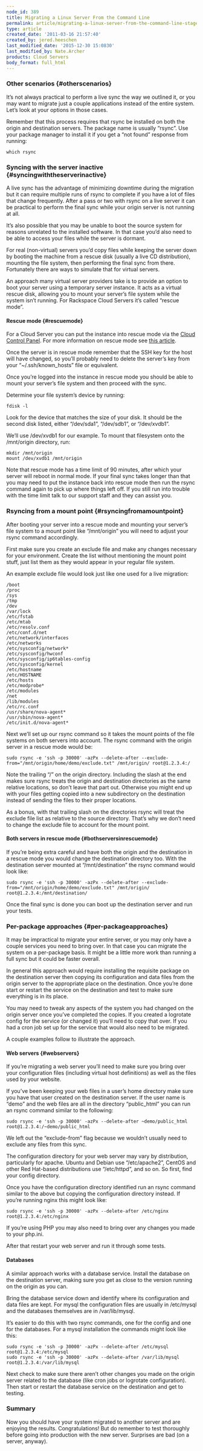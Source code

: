 ```yaml
---
node_id: 389
title: Migrating a Linux Server From the Command Line
permalink: article/migrating-a-linux-server-from-the-command-line-stage-3
type: article
created_date: '2011-03-16 21:57:40'
created_by: jered.heeschen
last_modified_date: '2015-12-30 15:0830'
last_modified_by: Nate.Archer
products: Cloud Servers
body_format: full_html
---
```


### Other scenarios {#otherscenarios}

It&rsquo;s not always practical to perform a live sync the way we outlined it,
or you may want to migrate just a couple applications instead of the
entire system. Let&rsquo;s look at your options in those cases.

Remember that this process requires that rsync be installed on both the
origin and destination servers. The package name is usually &ldquo;rsync&rdquo;. Use
your package manager to install it if you get a &ldquo;not found&rdquo; response
from running:

    which rsync

### Syncing with the server inactive {#syncingwiththeserverinactive}

A live sync has the advantage of minimizing downtime during the
migration but it can require multiple runs of rsync to complete if you
have a lot of files that change frequently. After a pass or two with
rsync on a live server it can be practical to perform the final sync
while your origin server is not running at all.

It&rsquo;s also possible that you may be unable to boot the source system for
reasons unrelated to the installed software. In that case you&rsquo;d also
need to be able to access your files while the server is dormant.

For real (non-virtual) servers you&rsquo;d copy files while keeping the server
down by booting the machine from a rescue disk (usually a live CD
distribution), mounting the file system, then performing the final sync
from there. Fortunately there are ways to simulate that for virtual
servers.

An approach many virtual server providers take is to provide an option
to boot your server using a temporary server instance. It acts as a
virtual rescue disk, allowing you to mount your server&rsquo;s file system
while the system isn&rsquo;t running. For Rackspace Cloud Servers it&rsquo;s called
&ldquo;rescue mode&rdquo;.

#### Rescue mode {#rescuemode}

For a Cloud Server you can put the instance into rescue mode via
the [Cloud Control
Panel](https://mycloud.rackspace.com "Next-Gen Cloud Control Panel").
For more information on rescue mode see [this
article](/knowledge_center/node/3295 "How to use rescue mode").

Once the server is in rescue mode remember that the SSH key for the host
will have changed, so you&rsquo;ll probably need to delete the server&rsquo;s key
from your &ldquo;\~/.ssh/known\_hosts&rdquo; file or equivalent.

Once you&rsquo;re logged into the instance in rescue mode you should be able
to mount your server&rsquo;s file system and then proceed with the sync.

Determine your file system&rsquo;s device by running:

    fdisk -l

Look for the device that matches the size of your disk. It should be the
second disk listed, either &ldquo;/dev/sda1&rdquo;, &ldquo;/dev/sdb1&rdquo;, or &ldquo;/dev/xvdb1&rdquo;.

We&rsquo;ll use /dev/xvdb1 for our example. To mount that filesystem onto the
/mnt/origin directory, run:

    mkdir /mnt/origin
    mount /dev/xvdb1 /mnt/origin

Note that rescue mode has a time limit of 90 minutes, after which your
server will reboot in normal mode. If your final sync takes longer than
that you may need to put the instance back into rescue mode then run the
rsync command again to pick up where things left off. If you still run
into trouble with the time limit talk to our support staff and they can
assist you.

### Rsyncing from a mount point {#rsyncingfromamountpoint}

After booting your server into a rescue mode and mounting your server&rsquo;s
file system to a mount point like &ldquo;/mnt/origin&rdquo; you will need to adjust
your rsync command accordingly.

First make sure you create an exclude file and make any changes
necessary for your environment. Create the list without mentioning the
mount point stuff, just list them as they would appear in your regular
file system.

An example exclude file would look just like one used for a live
migration:

    /boot
    /proc
    /sys
    /tmp
    /dev
    /var/lock
    /etc/fstab
    /etc/mtab
    /etc/resolv.conf
    /etc/conf.d/net
    /etc/network/interfaces
    /etc/networks
    /etc/sysconfig/network*
    /etc/sysconfig/hwconf
    /etc/sysconfig/ip6tables-config
    /etc/sysconfig/kernel
    /etc/hostname
    /etc/HOSTNAME
    /etc/hosts
    /etc/modprobe*
    /etc/modules
    /net
    /lib/modules
    /etc/rc.conf
    /usr/share/nova-agent*
    /usr/sbin/nova-agent*
    /etc/init.d/nova-agent*

Next we&rsquo;ll set up our rsync command so it takes the mount points of the
file systems on both servers into account. The rsync command with the
origin server in a rescue mode would be:

    sudo rsync -e 'ssh -p 30000' -azPx --delete-after --exclude-from="/mnt/origin/home/demo/exclude.txt" /mnt/origin/ root@1.2.3.4:/

Note the trailing &ldquo;/&rdquo; on the origin directory. Including the slash at
the end makes sure rsync treats the origin and destination directories
as the same relative locations, so don&rsquo;t leave that part out. Otherwise
you might end up with your files getting copied into a new subdirectory
on the destination instead of sending the files to their proper
locations.

As a bonus, with that trailing slash on the directories rsync will treat
the exclude file list as relative to the source directory. That&rsquo;s why we
don&rsquo;t need to change the exclude file to account for the mount point.

#### Both servers in rescue mode {#bothserversinrescuemode}

If you&rsquo;re being extra careful and have both the origin and the
destination in a rescue mode you would change the destination directory
too. With the destination server mounted at &ldquo;/mnt/destination&rdquo; the rsync
command would look like:

    sudo rsync -e 'ssh -p 30000' -azPx --delete-after --exclude-from="/mnt/origin/home/demo/exclude.txt" /mnt/origin/ root@1.2.3.4:/mnt/destination/

Once the final sync is done you can boot up the destination server and
run your tests.

### Per-package approaches {#per-packageapproaches}

It may be impractical to migrate your entire server, or you may only
have a couple services you need to bring over. In that case you can
migrate the system on a per-package basis. It might be a little more
work than running a full sync but it could be faster overall.

In general this approach would require installing the requisite package
on the destination server then copying its configuration and data files
from the origin server to the appropriate place on the destination. Once
you&rsquo;re done start or restart the service on the destination and test to
make sure everything is in its place.

You may need to tweak any aspects of the system you had changed on the
origin server once you&rsquo;ve completed the copies. If you created a
logrotate config for the service (or changed it) you&rsquo;ll need to copy
that over. If you had a cron job set up for the service that would also
need to be migrated.

A couple examples follow to illustrate the approach.

#### Web servers {#webservers}

If you&rsquo;re migrating a web server you&rsquo;ll need to make sure you bring over
your configuration files (including virtual host definitions) as well as
the files used by your website.

If you&rsquo;ve been keeping your web files in a user&rsquo;s home directory make
sure you have that user created on the destination server. If the user
name is &ldquo;demo&rdquo; and the web files are all in the directory &ldquo;public\_html&rdquo;
you can run an rsync command similar to the following:

    sudo rsync -e 'ssh -p 30000' -azPx --delete-after ~demo/public_html root@1.2.3.4:/~demo/public_html

We left out the &ldquo;exclude-from&rdquo; flag because we wouldn&rsquo;t usually need to
exclude any files from this sync.

The configuration directory for your web server may vary by
distribution, particularly for apache. Ubuntu and Debian use
&ldquo;/etc/apache2&rdquo;, CentOS and other Red Hat-based distributions use
&ldquo;/etc/httpd&rdquo;, and so on. So first, find your config directory.

Once you have the configuration directory identified run an rsync
command similar to the above but copying the configuration directory
instead. If you&rsquo;re running nginx this might look like:

    sudo rsync -e 'ssh -p 30000' -azPx --delete-after /etc/nginx root@1.2.3.4:/etc/nginx

If you&rsquo;re using PHP you may also need to bring over any changes you made
to your php.ini.

After that restart your web server and run it through some tests.

#### Databases

A similar approach works with a database service. Install the database
on the destination server, making sure you get as close to the version
running on the origin as you can.

Bring the database service down and identify where its configuration and
data files are kept. For mysql the configuration files are usually in
/etc/mysql and the databases themselves are in /var/lib/mysql.

It&rsquo;s easier to do this with two rsync commands, one for the config and
one for the databases. For a mysql installation the commands might look
like this:

    sudo rsync -e 'ssh -p 30000' -azPx --delete-after /etc/mysql root@1.2.3.4:/etc/mysql
    sudo rsync -e 'ssh -p 30000' -azPx --delete-after /var/lib/mysql root@1.2.3.4:/var/lib/mysql

Next check to make sure there aren&rsquo;t other changes you made on the
origin server related to the database (like cron jobs or logrotate
configuration). Then start or restart the database service on the
destination and get to testing.

### Summary

Now you should have your system migrated to another server and are
enjoying the results. Congratulations! But do remember to test
thoroughly before going into production with the new server. Surprises
are bad (on a server, anyway).

